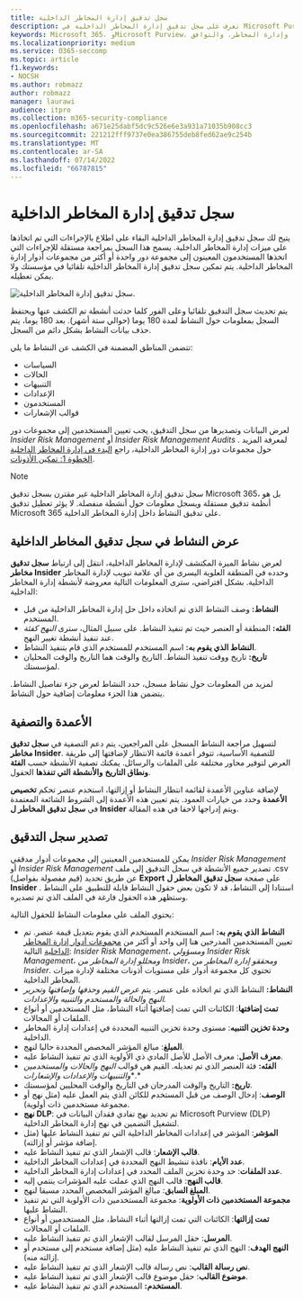 ```yaml
---
title: سجل تدقيق إدارة المخاطر الداخلية
description: تعرف على سجل تدقيق إدارة المخاطر الداخلية في Microsoft Purview
keywords: Microsoft 365، وMicrosoft Purview، والمخاطر الداخلية، وإدارة المخاطر، والتوافق
ms.localizationpriority: medium
ms.service: O365-seccomp
ms.topic: article
f1.keywords:
- NOCSH
ms.author: robmazz
author: robmazz
manager: laurawi
audience: itpro
ms.collection: m365-security-compliance
ms.openlocfilehash: a671e25dabf5dc9c526e6e3a931a71035b908cc3
ms.sourcegitcommit: 221212fff9737e0ea386755deb8fed62ae9c254b
ms.translationtype: MT
ms.contentlocale: ar-SA
ms.lasthandoff: 07/14/2022
ms.locfileid: "66787815"
---
```

# <a name="insider-risk-management-audit-log"></a>سجل تدقيق إدارة المخاطر الداخلية

يتيح لك سجل تدقيق إدارة المخاطر الداخلية البقاء على اطلاع بالإجراءات التي تم اتخاذها على ميزات إدارة المخاطر الداخلية. يسمح هذا السجل بمراجعة مستقلة للإجراءات التي اتخذها المستخدمون المعينون إلى مجموعة دور واحدة أو أكثر من مجموعات أدوار إدارة المخاطر الداخلية. يتم تمكين سجل تدقيق إدارة المخاطر الداخلية تلقائيا في مؤسستك ولا يمكن تعطيله.

![سجل تدقيق إدارة المخاطر الداخلية.](../media/insider-risk-audit-log.png)

يتم تحديث سجل التدقيق تلقائيا وعلى الفور كلما حدثت أنشطة تم الكشف عنها ويحتفظ السجل بمعلومات حول النشاط لمدة 180 يوما (حوالي ستة أشهر). بعد 180 يوما، يتم حذف بيانات النشاط بشكل دائم من السجل.

تتضمن المناطق المضمنة في الكشف عن النشاط ما يلي:

- السياسات
- الحالات
- التنبيهات
- الإعدادات
- المستخدمون
- قوالب الإشعارات

لعرض البيانات وتصديرها من سجل التدقيق، يجب تعيين المستخدمين إلى مجموعات دور *Insider Risk Management* أو *Insider Risk Management Audits* . لمعرفة المزيد حول مجموعات دور إدارة المخاطر الداخلية، راجع [البدء في إدارة المخاطر الداخلية الخطوة 1: تمكين الأذونات](insider-risk-management-configure.md#step-1-required-enable-permissions-for-insider-risk-management).

> [!NOTE]
> سجل تدقيق إدارة المخاطر الداخلية غير مقترن بسجل تدقيق Microsoft 365، بل هو أنظمة تدقيق مستقلة ويسجل معلومات حول أنشطة منفصلة. لا يؤثر تعطيل تدقيق Microsoft 365 على تدقيق النشاط داخل إدارة المخاطر الداخلية.

## <a name="view-activity-in-the-insider-risk-audit-log"></a>عرض النشاط في سجل تدقيق المخاطر الداخلية

لعرض نشاط الميزة المكتشف لإدارة المخاطر الداخلية، انتقل إلى ارتباط **سجل تدقيق مخاطر Insider** وحدده في المنطقة العلوية اليسرى من أي علامة تبويب لإدارة المخاطر الداخلية. بشكل افتراضي، سترى المعلومات التالية معروضة لأنشطة إدارة المخاطر الداخلية:

- **النشاط:** وصف النشاط الذي تم اتخاذه داخل حل إدارة المخاطر الداخلية من قبل المستخدم.
- **الفئه:** المنطقة أو العنصر حيث تم تنفيذ النشاط. على سبيل المثال، سترى *النهج كفئة* عند تنفيذ أنشطة تغيير النهج.
- **النشاط الذي يقوم به:** اسم المستخدم للمستخدم الذي قام بتنفيذ النشاط.
- **تاريخ:** تاريخ ووقت تنفيذ النشاط. التاريخ والوقت هما التاريخ والوقت المحليان لمؤسستك.

لمزيد من المعلومات حول نشاط مسجل، حدد النشاط لعرض جزء تفاصيل النشاط. يتضمن هذا الجزء معلومات إضافية حول النشاط.

## <a name="columns-and-filtering"></a>الأعمدة والتصفية

لتسهيل مراجعة النشاط المسجل على المراجعين، يتم دعم التصفية في **سجل تدقيق مخاطر Insider**. للتصفية الأساسية، تتوفر أعمدة قائمة الانتظار لإضافتها إلى طريقة العرض لتوفير محاور مختلفة على الملفات والرسائل. يمكنك تصفية الأنشطة حسب **الفئة ونطاق التاريخ** **والأنشطة التي تنفذها** الحقول.

لإضافة عناوين الأعمدة لقائمة انتظار النشاط أو إزالتها، استخدم عنصر تحكم **تخصيص الأعمدة** وحدد من خيارات العمود. يتم تعيين هذه الأعمدة إلى الشروط الشائعة المعتمدة في **سجل تدقيق المخاطر ل Insider** ويتم إدراجها لاحقا في هذه المقالة.

## <a name="audit-log-export"></a>تصدير سجل التدقيق

يمكن للمستخدمين المعينين إلى مجموعات أدوار مدققي *Insider Risk Management* أو *Insider Risk Management* تصدير جميع الأنشطة في سجل التدقيق إلى ملف .csv (قيم مفصولة بفواصل) عن طريق تحديد **Export** على صفحة **سجل تدقيق المخاطر ل Insider** . استنادا إلى النشاط، قد لا تكون بعض حقول النشاط قابلة للتطبيق على النشاط وستظهر هذه الحقول فارغة في الملف الذي تم تصديره.

يحتوي الملف على معلومات النشاط للحقول التالية:

- **النشاط الذي يقوم به:** اسم المستخدم المستخدم الذي يقوم بتعديل قيمة عنصر. تم تعيين المستخدمين المدرجين هنا إلى واحد أو أكثر من [مجموعات أدوار إدارة المخاطر الداخلية](insider-risk-management-configure.md#step-1-required-enable-permissions-for-insider-risk-management) التالية: *Insider Risk Management*، *ومسؤولي Insider Risk Management*، *ومحللو إدارة المخاطر من Insider*، *ومحققو إدارة المخاطر من Insider*. تحتوي كل مجموعة أدوار على مستويات أذونات مختلفة لإدارة ميزات المخاطر الداخلية.
- **النشاط:** النشاط الذي تم اتخاذه على عنصر. يتم *عرض القيم وحذفها وإضافتها وتحرير النهج والحالة والمستخدم والتنبيه* *والإعدادات.*
- **تمت إضافتها**: الكائنات التي تمت إضافتها أثناء النشاط، مثل المستخدمين أو أنواع الملفات أو المجالات.
- **وحدة تخزين التنبيه**: مستوى وحدة تخزين التنبيه المحددة في إعدادات إدارة المخاطر الداخلية.
- **المبلغ**: مبالغ المؤشر المخصص المحددة حاليا لنهج.
- **معرف الأصل**: معرف الأصل للأصل المادي ذي الأولوية الذي تم تنفيذ النشاط عليه.
- **الفئه:** فئة العنصر الذي تم تعديله. القيم هي قوالب *النهج والحالات والمستخدمين والتنبيهات والإعدادات والإشعارات**.*
- **تاريخ:** التاريخ والوقت المدرجان في التاريخ والوقت المحليين لمؤسستك.
- **الوصف**: إدخال الوصف من قبل المستخدم للكائن الذي يتم العمل عليه (مثل نهج أو مجموعة مستخدمين ذات أولوية).
- **نهج DLP**: تم تحديد نهج تفادي فقدان البيانات في Microsoft Purview (DLP) لتشغيل التضمين في نهج إدارة المخاطر الداخلية.
- **المؤشر**: المؤشر في إعدادات المخاطر الداخلية التي تم تنفيذ النشاط عليها (مثل إضافة مؤشر أو إزالته).
- **قالب الإشعار**: قالب الإشعار الذي تم تنفيذ النشاط عليه.
- **عدد الأيام**: نافذة تنشيط النهج المحددة في إعدادات المخاطر الداخلية.
- **عدد الملفات**: حد وحدة تخزين الملف المحدد في إعدادات إدارة المخاطر الداخلية.
- **قالب النهج**: قالب النهج الذي عملت عليه المؤشرات ينتمي إليه.
- **المبلغ السابق**: مبالغ المؤشر المخصص المحدد مسبقا لنهج.
- **مجموعة المستخدمين ذات الأولوية**: مجموعة المستخدمين ذات الأولوية التي تم تنفيذ النشاط عليها.
- **تمت إزالتها**: الكائنات التي تمت إزالتها أثناء النشاط، مثل المستخدمين أو أنواع الملفات أو المجالات.
- **المرسل**: حقل المرسل لقالب الإشعار الذي تم تنفيذ النشاط عليه.
- **النهج الهدف**: النهج الذي تم تنفيذ النشاط عليه (مثل إضافة مستخدم إلى مستخدم أو إزالته منه).
- **نص رسالة القالب**: نص رسالة قالب الإشعار الذي تم تنفيذ النشاط عليه.
- **موضوع القالب**: حقل موضوع قالب الإشعار الذي تم تنفيذ النشاط عليه.
- **المستخدم:** المستخدم الذي تم تنفيذ النشاط عليه.
